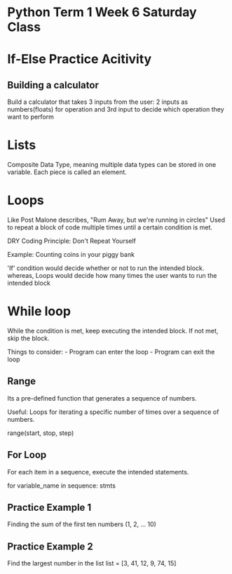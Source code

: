 # Python Term 1 Week 6 Saturday Class

# If-Else Practice Acitivity

## Building a calculator
Build a calculator that takes 3 inputs from the user:
2 inputs as numbers(floats) for operation and 3rd input to decide which operation they want to perform

# Lists
Composite Data Type, meaning multiple data types can be stored in one variable. 
Each piece is called an element.

# Loops

Like Post Malone describes, "Rum Away, but we're running in circles"
Used to repeat a block of code multiple times until a certain condition is met.

DRY Coding Principle: Don't Repeat Yourself

Example: Counting coins in your piggy bank

'If' condition would decide whether or not to run the intended block. whereas,
Loops would decide how many times the user wants to run the intended block

# While loop
While the condition is met, keep executing the intended block. If not met, skip the block.

Things to consider:
    - Program can enter the loop
    - Program can exit the loop

## Range
Its a pre-defined function that generates a sequence of numbers.

Useful: Loops for iterating a specific number of times over a sequence of numbers.

range(start, stop, step)

## For Loop
For each item in a sequence, execute the intended statements.

for variable_name in sequence:
    stmts

## Practice Example 1
Finding the sum of the first ten numbers (1, 2, ... 10)

## Practice Example 2 
Find the largest number in the list
list = [3, 41, 12, 9, 74, 15]
